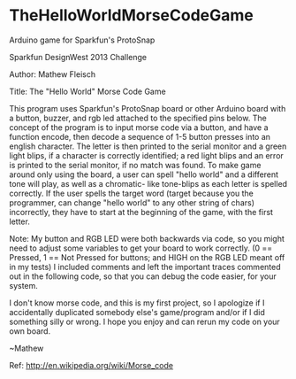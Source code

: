 TheHelloWorldMorseCodeGame
==========================

Arduino game for Sparkfun's ProtoSnap

Sparkfun DesignWest 2013 Challenge

Author: Mathew Fleisch

Title: The "Hello World" Morse Code Game

This program uses Sparkfun's ProtoSnap board or other Arduino board
with a button, buzzer, and rgb led attached to the specified pins below.
The concept of the program is to input morse code via a button, and have
a function encode, then decode a sequence of 1-5 button presses into 
an english character. The letter is then printed to the serial monitor
and a green light blips, if a character is correctly identified; a red
light blips and an error is printed to the serial monitor, if no match
was found. To make game around only using the board, a user can spell
"hello world" and a different tone will play, as well as a chromatic-
like tone-blips as each letter is spelled correctly. If the user spells
the target word (target because you the programmer, can change "hello 
world" to any other string of chars) incorrectly, they have to start
at the beginning of the game, with the first letter.

Note: My button and RGB LED were both backwards via code, so you might
need to adjust some variables to get your board to work correctly.
(0 == Pressed, 1 == Not Pressed for buttons; and HIGH on the RGB
LED meant off in my tests) I included comments and left the 
important traces commented out in the following code, so that you
can debug the code easier, for your system.

I don't know morse code, and this is my first project, so I apologize
if I accidentally duplicated somebody else's game/program and/or if I
did something silly or wrong. I hope you enjoy and can rerun my code
on your own board.

~Mathew

Ref: http://en.wikipedia.org/wiki/Morse_code
